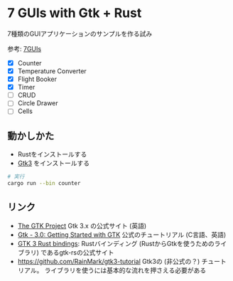 # 7 GUIs with Gtk + Rust

7種類のGUIアプリケーションのサンプルを作る試み

参考: [7GUIs](https://eugenkiss.github.io/7guis/)

- [x] Counter
- [x] Temperature Converter
- [x] Flight Booker
- [x] Timer
- [ ] CRUD
- [ ] Circle Drawer
- [ ] Cells

## 動かしかた

- Rustをインストールする
- [Gtk3](https://www.gtk.org/docs/installations/) をインストールする

```sh
# 実行
cargo run --bin counter
```

## リンク

- [The GTK Project](https://www.gtk.org/)
    Gtk 3.x の公式サイト (英語)
- [Gtk - 3.0: Getting Started with GTK](https://docs.gtk.org/gtk3/getting_started.html)
    公式のチュートリアル (C言語、英語)
- [GTK 3 Rust bindings](https://gtk-rs.org/gtk3-rs/):
    Rustバインディング (RustからGtkを使うためのライブラリ) であるgtk-rsの公式サイト
- <https://github.com/RainMark/gtk3-tutorial>
    Gtk3の (非公式の？) チュートリアル。
    ライブラリを使うには基本的な流れを押さえる必要がある
